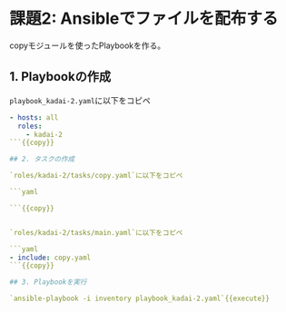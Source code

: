 # 課題2: Ansibleでファイルを配布する

copyモジュールを使ったPlaybookを作る。

## 1. Playbookの作成

`playbook_kadai-2.yaml`に以下をコピペ

```yaml
- hosts: all
  roles:
    - kadai-2
```{{copy}}

## 2. タスクの作成

`roles/kadai-2/tasks/copy.yaml`に以下をコピペ

```yaml

```{{copy}}


`roles/kadai-2/tasks/main.yaml`に以下をコピペ

```yaml
- include: copy.yaml
```{{copy}}

## 3. Playbookを実行

`ansible-playbook -i inventory playbook_kadai-2.yaml`{{execute}}
